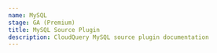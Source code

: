 ```yaml
---
name: MySQL
stage: GA (Premium)
title: MySQL Source Plugin
description: CloudQuery MySQL source plugin documentation
---
```


